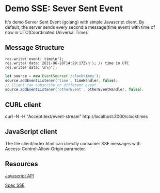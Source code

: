 # Demo SSE: Sever Sent Event

It's demo Server Sent Event (golang) with simple Javascript client.
By default, the server sends every second a message(time event) with time of now in UTC(Coordinated Universal Time).

## Message Structure

```
res.write('event: time\n');
res.write('data: 2021-06-28T14:29:17Z\n'); // time in UTC
res.write('data: \n\n');
```

```javascript
let source = new EventSource('/clocktimes');
source.addEventListener('time', timeHandler, false);
// Client can subscribe on different event.  
source.addEventListener('otherEvent', otherEventHandler, false); 
```

## CURL client
curl -N -H "Accept:text/event-stream" http://localhost:3000/clocktimes

## JavaScript client
The file client/index.html can directly consumer SSE messages with Access-Control-Allow-Origin parameter.

## Resources
[Javascript API](https://developer.mozilla.org/en-US/docs/Web/API/EventSource)

[Spec SSE](https://html.spec.whatwg.org/multipage/server-sent-events.html)